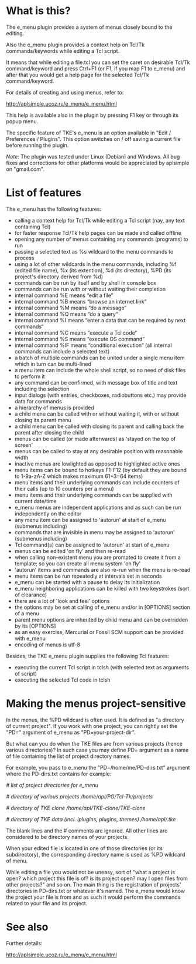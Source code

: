 
# What is this?

The e_menu plugin provides a system of menus closely bound to the editing.

Also the e_menu plugin provides a context help on Tcl/Tk commands/keywords while editing a Tcl script.

It means that while editing a file.tcl you can set the caret on desirable Tcl/Tk command/keyword and press Ctrl+F1 (or F1, if you map F1 to e_menu) and after that you would get a help page for the selected Tcl/Tk command/keyword.

For details of creating and using menus, refer to:

  http://aplsimple.ucoz.ru/e_menu/e_menu.html

This help is available also in the plugin by pressing F1 key or through its popup menu.

The specific feature of TKE's e_menu is an option available in "Edit / Preferences / Plugins". This option switches on / off saving a current file before running the plugin.

*Note:*
The plugin was tested under Linux (Debian) and Windows. All bug fixes and corrections for other platforms would be appreciated by aplsimple on "gmail.com".


# List of features

The e_menu has the following features:

 - calling a context help for Tcl/Tk while editing a Tcl script (nay, any text containing Tcl)
 - for faster response Tcl/Tk help pages can be made and called offline
 - opening any number of menus containing any commands (programs) to run
 - passing a selected text as %s wildcard to the menu commands to process
 - using a lot of other wildcards in the menu commands, including %f (edited file name), %x (its extention), %d (its directory), %PD (its project's directory derived from %d)
 - commands can be run by itself and by shell in console box
 - commands can be run with or without waiting their completion
 - internal command %E means “edit a file”
 - internal command %B means “browse an internet link”
 - internal command %M means “do a message”
 - internal command %Q means “do a query“
 - internal command %I means “enter a data that can be required by next commands“
 - internal command %C means “execute a Tcl code“
 - internal command %S means “execute OS command“
 - internal command %IF means “conditional execution“ (all internal commands can include a selected text)
 - a batch of multiple commands can be united under a single menu item which in turn can be multi-lined
 - a menu item can include the whole shell script, so no need of disk files to perform it
 - any command can be confirmed, with message box of title and text including the selection
 - input dialogs (with entries, checkboxes, radiobuttons etc.) may provide data for commands
 - a hierarchy of menus is provided
 - a child menu can be called with or without waiting it, with or without closing its parent menu
 - a child menu can be called with closing its parent and calling back the parent after closing the child
 - menus can be called (or made afterwards) as 'stayed on the top of screen'
 - menus can be called to stay at any desirable position with reasonable width
 - inactive menus are lowlighted as opposed to highlighted active ones
 - menu items can be bound to hotkeys F1-F12 (by default they are bound to 1-9a-zA-Z which makes maximum 61+3=64 items)
 - menu items and their underlying commands can include counters of their calls (up to 10 counters per a menu)
 - menu items and their underlying commands can be supplied with current date/time
 - e_menu menus are independent applications and as such can be run independently on the editor
 - any menu item can be assigned to 'autorun' at start of e_menu (submenus including)
 - commands that are invisible in menu may be assigned to 'autorun' (submenus including)
 - Tcl command(s) can be assigned to 'autorun' at start of e_menu
 - menus can be edited 'on fly' and then re-read
 - when calling non-existent menu you are prompted to create it from a template; so you can create all menu system 'on fly'
 - 'autorun' items and commands are also re-run when the menu is re-read
 - menu items can be run repeatedly at intervals set in seconds
 - e_menu can be started with a pause to delay its initialization
 - e_menu neighboring applications can be killed with two keystrokes (sort of clearance)
 - there are a lot of 'look and feel' options
 - the options may be set at calling of e_menu and/or in [OPTIONS] section of a menu
 - parent menu options are inherited by child menu and can be overridden by its [OPTIONS]
 - as an easy exercise, Mercurial or Fossil SCM support can be provided with e_menu
 - encoding of menus is utf-8

Besides, the TKE e_menu plugin supplies the following Tcl features:
 - executing the current Tcl script in tclsh (with selected text as arguments of script)
 - executing the selected Tcl code in tclsh


# Making the menus project-sensitive

In the menus, the %PD wildcard is often used. It is defined as "a directory of current project". If you work with one project, you can rightly set the "PD=" argument of e_menu as "PD=your-project-dir".

But what can you do when the TKE files are from various projects (hence various directories)? In such case you may define PD= argument as a name of file containing the list of project directory names.

For example, you pass to e_menu the "PD=/home/me/PD-dirs.txt" argument where the PD-dirs.txt contains for example:

  *# list of project directories for e_menu*

  *# directory of various projects*
  */home/apl/PG/Tcl-Tk/projects*

  *# directory of TKE clone*
  */home/apl/TKE-clone/TKE-clone*

  *# directory of TKE data (incl. iplugins, plugins, themes)*
  */home/apl/.tke*

The blank lines and the # comments are ignored. All other lines are considered to be directory names of your projects.

When your edited file is located in one of those directories (or its subdirectory), the corresponding directory name is used as %PD wildcard of menu.

While editing a file you would not be uneasy, sort of "what a project is open? which project this file is of? is its project open? may I open files from other projects?" and so on. The main thing is the registration of projects' directories in PD-dirs.txt or whatever it's named. The e_menu would know the project your file is from and as such it would perform the commands related to your file and its project.


# See also

Further details:

  http://aplsimple.ucoz.ru/e_menu/e_menu.html

